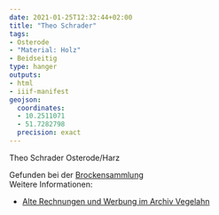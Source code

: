 ```yaml
---
date: 2021-01-25T12:32:44+02:00
title: "Theo Schrader"
tags:
- Osterode
- "Material: Holz"
- Beidseitig
type: hanger
outputs:
- html
- iiif-manifest
geojson:
  coordinates:
  - 10.2511071
  - 51.7282798
  precision: exact
---
```

Theo Schrader Osterode/Harz

<div class="source">Gefunden bei der <a href="https://www.neue-arbeit-brockensammlung.de/geschaefte/gebrauchtmoebelkaufhaus/">Brockensammlung</a></div>

<div class="notes">
Weitere Informationen:
<ul>
<li><a href="https://www.archiv-vegelahn.de/index.php/osterode-am-harz/12-osteroder-reklame/6786-schrader-theo-herrenausstattung">Alte Rechnungen und Werbung im Archiv Vegelahn</a></li>
</ul>
</div>
